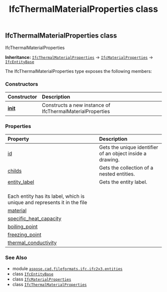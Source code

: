 ﻿---
title: IfcThermalMaterialProperties class
second_title: Aspose.CAD for Python via .NET API References
description: 
type: docs
weight: 6120
url: /python-net/aspose.cad.fileformats.ifc.ifc2x3.entities/ifcthermalmaterialproperties/
is_root: false
---

## IfcThermalMaterialProperties class

IfcThermalMaterialProperties



**Inheritance:** [`IfcThermalMaterialProperties`](/cad/python-net/aspose.cad.fileformats.ifc.ifc2x3.entities/ifcthermalmaterialproperties) → 
[`IfcMaterialProperties`](/cad/python-net/aspose.cad.fileformats.ifc.ifc2x3.entities/ifcmaterialproperties) → 
[`IfcEntityBase`](/cad/python-net/aspose.cad.fileformats.ifc/ifcentitybase)



The IfcThermalMaterialProperties type exposes the following members:

### Constructors
| Constructor | Description |
| :- | :- |
| [__init__](/cad/python-net/aspose.cad.fileformats.ifc.ifc2x3.entities/ifcthermalmaterialproperties/__init__/#) | Constructs a new instance of IfcThermalMaterialProperties |


### Properties
| Property | Description |
| :- | :- |
| [id](/cad/python-net/aspose.cad.fileformats.ifc.ifc2x3.entities/ifcthermalmaterialproperties/id) | Gets the unique identifier of an object inside a drawing. |
| [childs](/cad/python-net/aspose.cad.fileformats.ifc.ifc2x3.entities/ifcthermalmaterialproperties/childs) | Gets the collection of a nested entities. |
| [entity_label](/cad/python-net/aspose.cad.fileformats.ifc.ifc2x3.entities/ifcthermalmaterialproperties/entity_label) | Gets the entity label.<br/>Each entity has its label, which is unique and represents it in the file |
| [material](/cad/python-net/aspose.cad.fileformats.ifc.ifc2x3.entities/ifcthermalmaterialproperties/material) |  |
| [specific_heat_capacity](/cad/python-net/aspose.cad.fileformats.ifc.ifc2x3.entities/ifcthermalmaterialproperties/specific_heat_capacity) |  |
| [boiling_point](/cad/python-net/aspose.cad.fileformats.ifc.ifc2x3.entities/ifcthermalmaterialproperties/boiling_point) |  |
| [freezing_point](/cad/python-net/aspose.cad.fileformats.ifc.ifc2x3.entities/ifcthermalmaterialproperties/freezing_point) |  |
| [thermal_conductivity](/cad/python-net/aspose.cad.fileformats.ifc.ifc2x3.entities/ifcthermalmaterialproperties/thermal_conductivity) |  |



### See Also
* module [`aspose.cad.fileformats.ifc.ifc2x3.entities`](..)
* class [`IfcEntityBase`](/cad/python-net/aspose.cad.fileformats.ifc/ifcentitybase)
* class [`IfcMaterialProperties`](/cad/python-net/aspose.cad.fileformats.ifc.ifc2x3.entities/ifcmaterialproperties)
* class [`IfcThermalMaterialProperties`](/cad/python-net/aspose.cad.fileformats.ifc.ifc2x3.entities/ifcthermalmaterialproperties)

